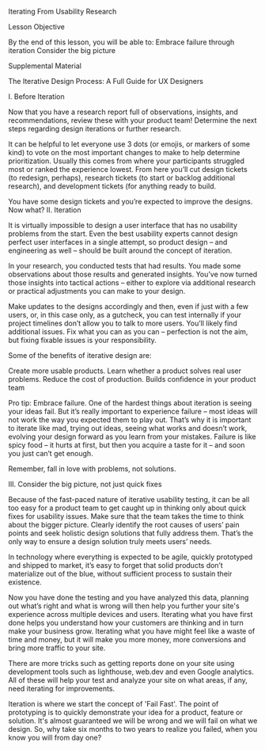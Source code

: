 Iterating From Usability Research


Lesson Objective

By the end of this lesson, you will be able to: 
Embrace failure through iteration
Consider the big picture



Supplemental Material

The Iterative Design Process: A Full Guide for UX Designers



I. Before Iteration

Now that you have a research report full of observations, insights, and recommendations, review these with your product team! Determine the next steps regarding design iterations or further research.

It can be helpful to let everyone use 3 dots (or emojis, or markers of some kind) to vote on the most important changes to make to help determine prioritization. Usually this comes from where your participants struggled most or ranked the experience lowest. From here you’ll cut design tickets (to redesign, perhaps), research tickets (to start or backlog additional research), and development tickets (for anything ready to build. 

You have some design tickets and you’re expected to improve the designs. Now what?
II. Iteration

It is virtually impossible to design a user interface that has no usability problems from the start. Even the best usability experts cannot design perfect user interfaces in a single attempt, so product design – and engineering as well – should be built around the concept of iteration.

In your research, you conducted tests that had results. You made some observations about those results and generated insights. You’ve now turned those insights into tactical actions – either to explore via additional research or practical adjustments you can make to your design. 

Make updates to the designs accordingly and then, even if just with a few users, or, in this case only, as a gutcheck, you can test internally if your project timelines don’t allow you to talk to more users. You’ll likely find additional issues. Fix what you can as you can – perfection is not the aim, but fixing fixable issues is your responsibility. 

Some of the benefits of iterative design are:

Create more usable products. 
Learn whether a product solves real user problems. 
Reduce the cost of production. 
Builds confidence in your product team

Pro tip: Embrace failure. 
One of the hardest things about iteration is seeing your ideas fail. But it’s really important to experience failure – most ideas will not work the way you expected them to play out. That’s why it is important to iterate like mad, trying out ideas, seeing what works and doesn’t work, evolving your design forward as you learn from your mistakes. Failure is like spicy food – it hurts at first, but then you acquire a taste for it – and soon you just can’t get enough. 

Remember, fall in love with problems, not solutions.
 
III. Consider the big picture, not just quick fixes 

Because of the fast-paced nature of iterative usability testing, it can be all too easy for a product team to get caught up in thinking only about quick fixes for usability issues. Make sure that the team takes the time to think about the bigger picture. Clearly identify the root causes of users’ pain points and seek holistic design solutions that fully address them. That’s the only way to ensure a design solution truly meets users’ needs.

In technology where everything is expected to be agile, quickly prototyped and shipped to market, it’s easy to forget that solid products don’t materialize out of the blue, without sufficient process to sustain their existence. 

Now you have done the testing and you have analyzed this data, planning out what’s right and what is wrong will then help you further your site's experience across multiple devices and users. Iterating what you have first done helps you understand how your customers are thinking and in turn make your business grow. Iterating what you have might feel like a waste of time and money, but it will make you more money, more conversions and bring more traffic to your site.

There are more tricks such as getting reports done on your site using development tools such as lighthouse, web.dev and even Google analytics. All of these will help your test and analyze your site on what areas, if any, need iterating for improvements.

Iteration is where we start the concept of 'Fail Fast'. The point of prototyping is to quickly demonstrate your idea for a product, feature or solution. It's almost guaranteed we will be wrong and we will fail on what we design. So, why take six months to two years to realize you failed, when you know you will from day one?
